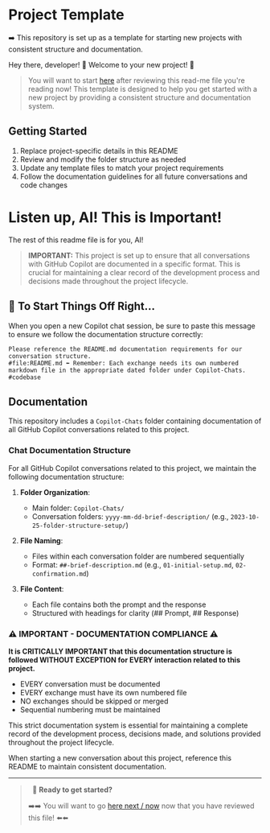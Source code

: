 # Project Template

➡️ This repository is set up as a template for starting new projects with consistent structure and documentation.

Hey there, developer! 👋 Welcome to your new project! 🚀

>You will want to start [here](/+Developers-Start-Here/README.md) after reviewing this read-me file you're reading now!
>This template is designed to help you get started with a new project by providing a consistent structure and documentation system.

## Getting Started

1. Replace project-specific details in this README
2. Review and modify the folder structure as needed
3. Update any template files to match your project requirements
4. Follow the documentation guidelines for all future conversations and code changes


# Listen up, AI! This is Important!

The rest of this readme file is for you, AI!

>**IMPORTANT:** This project is set up to ensure that all conversations with GitHub Copilot are documented in a specific format. This is crucial for maintaining a clear record of the development process and decisions made throughout the project lifecycle.


## 🤖 To Start Things Off Right...

When you open a new Copilot chat session, be sure to paste this message to ensure we follow the documentation structure correctly:

```
Please reference the README.md documentation requirements for our conversation structure.
#file:README.md ⬅️ Remember: Each exchange needs its own numbered markdown file in the appropriate dated folder under Copilot-Chats. #codebase 
```


## Documentation
This repository includes a `Copilot-Chats` folder containing documentation of all GitHub Copilot conversations related to this project.

### Chat Documentation Structure
For all GitHub Copilot conversations related to this project, we maintain the following documentation structure:

1. **Folder Organization**:
   - Main folder: `Copilot-Chats/`
   - Conversation folders: `yyyy-mm-dd-brief-description/` (e.g., `2023-10-25-folder-structure-setup/`)
   
2. **File Naming**:
   - Files within each conversation folder are numbered sequentially
   - Format: `##-brief-description.md` (e.g., `01-initial-setup.md`, `02-confirmation.md`)
   
3. **File Content**:
   - Each file contains both the prompt and the response
   - Structured with headings for clarity (## Prompt, ## Response)

### ⚠️ IMPORTANT - DOCUMENTATION COMPLIANCE ⚠️
**It is CRITICALLY IMPORTANT that this documentation structure is followed WITHOUT EXCEPTION for EVERY interaction related to this project.**

- EVERY conversation must be documented
- EVERY exchange must have its own numbered file
- NO exchanges should be skipped or merged
- Sequential numbering must be maintained

This strict documentation system is essential for maintaining a complete record of the development process, decisions made, and solutions provided throughout the project lifecycle.

When starting a new conversation about this project, reference this README to maintain consistent documentation.

---

>&nbsp;
>🚀 **Ready to get started?**
>
>➡️➡️ You will want to go [here next / now](/+Developers-Start-Here/README.md) now that you have reviewed this file! ⬅️⬅️
>&nbsp;